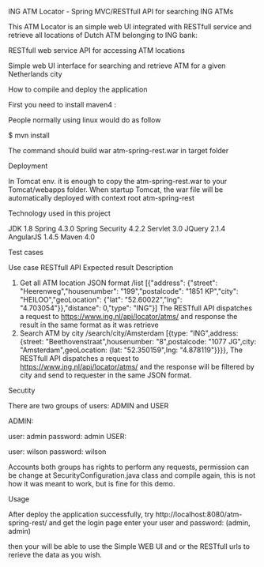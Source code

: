 ING ATM Locator - Spring MVC/RESTfull API for searching ING ATMs

This ATM Locator is an simple web UI integrated with RESTfull service and retrieve all locations of Dutch ATM belonging to ING bank:

RESTfull web service API for accessing ATM locations

Simple web UI interface for searching and retrieve ATM for a given Netherlands city
 
How to compile  and deploy the application

First you need to install maven4 :

People normally using linux would do as follow

$ mvn install 

The command should build war atm-spring-rest.war in target folder

Deployment

In Tomcat env. it is enough to copy the atm-spring-rest.war to your Tomcat/webapps folder. When startup Tomcat, the war file will be automatically deployed with context root atm-spring-rest

Technology used in this project

JDK 1.8
Spring 4.3.0
Spring Security 4.2.2
Servlet 3.0
JQuery 2.1.4
AngularJS 1.4.5
Maven 4.0

Test cases

Use case	RESTfull API	Expected result	Description

1. Get all ATM location JSON format	/list	[{"address": {"street": "Heerenweg","housenumber": "199","postalcode": "1851 KP","city": "HEILOO","geoLocation": {"lat": "52.60022","lng": "4.703054"}},"distance": 0,"type": "ING"}]	The RESTfull API dispatches a request to https://www.ing.nl/api/locator/atms/ and response the result in the same format as it was retrieve
2. Search ATM by city	/search/city/Amsterdam	[{type: "ING",address: {street: "Beethovenstraat",housenumber: "8",postalcode: "1077 JG",city: "Amsterdam",geoLocation: {lat: "52.350159",lng: "4.878119"}}}},	The RESTfull API dispatches a request to https://www.ing.nl/api/locator/atms/ and the response will be filtered by city and send to requester in the same JSON format.

Secutity

There are two groups of users: ADMIN and USER

ADMIN:

user: admin
password: admin
USER:

user: wilson
password: wilson

Accounts both groups has rights to perform any requests, permission can be change at SecurityConfiguration.java class and compile again, this is not how it was meant to work, but is fine for this demo.

Usage

After deploy the application successfully, try http://localhost:8080/atm-spring-rest/ and get the login page enter your user and password: (admin, admin)

then your will be able to use the Simple WEB UI and or the RESTfull urls to rerieve the data as you wish.
